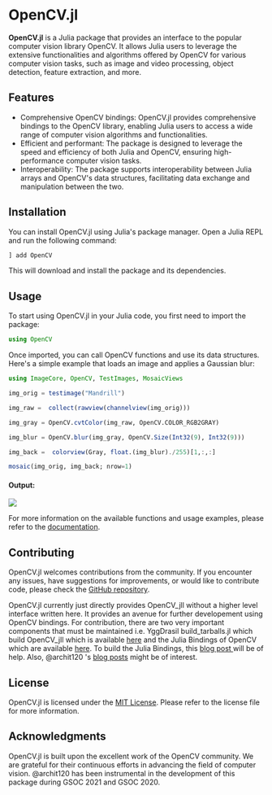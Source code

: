 # OpenCV.jl

**OpenCV.jl** is a Julia package that provides an interface to the popular computer vision library OpenCV. It allows Julia users to leverage the extensive functionalities and algorithms offered by OpenCV for various computer vision tasks, such as image and video processing, object detection, feature extraction, and more.

## Features

- Comprehensive OpenCV bindings: OpenCV.jl provides comprehensive bindings to the OpenCV library, enabling Julia users to access a wide range of computer vision algorithms and functionalities.
- Efficient and performant: The package is designed to leverage the speed and efficiency of both Julia and OpenCV, ensuring high-performance computer vision tasks.
- Interoperability: The package supports interoperability between Julia arrays and OpenCV's data structures, facilitating data exchange and manipulation between the two.

## Installation

You can install OpenCV.jl using Julia's package manager. Open a Julia REPL and run the following command:

```julia
] add OpenCV
```

This will download and install the package and its dependencies.

## Usage

To start using OpenCV.jl in your Julia code, you first need to import the package:

```julia
using OpenCV
```

Once imported, you can call OpenCV functions and use its data structures. Here's a simple example that loads an image and applies a Gaussian blur:

```julia
using ImageCore, OpenCV, TestImages, MosaicViews

img_orig = testimage("Mandrill")

img_raw =  collect(rawview(channelview(img_orig)))

img_gray = OpenCV.cvtColor(img_raw, OpenCV.COLOR_RGB2GRAY)

img_blur = OpenCV.blur(img_gray, OpenCV.Size(Int32(9), Int32(9)))

img_back =  colorview(Gray, float.(img_blur)./255)[1,:,:]

mosaic(img_orig, img_back; nrow=1)
```

#### Output:
![](https://i.imgur.com/YfjUJpn.png)

For more information on the available functions and usage examples, please refer to the [documentation](https://juliaimages.org/OpenCV.jl/latest/).

## Contributing

OpenCV.jl welcomes contributions from the community. If you encounter any issues, have suggestions for improvements, or would like to contribute code, please check the [GitHub repository](https://github.com/JuliaImages/OpenCV.jl).

OpenCV.jl currently just directly provides OpenCV_jll without a higher level interface written here. It provides an avenue for further developement 
using OpenCV bindings. For contribution, there are two very important components that must be maintained i.e. YggDrasil build_tarballs.jl which build OpenCV_jll 
which is available [here](https://github.com/JuliaPackaging/Yggdrasil/tree/master/O/OpenCV) and the Julia Bindings of OpenCV which are available [here](https://github.com/opencv/opencv_contrib/tree/4.x/modules/julia). To build the Julia Bindings, this [blog post ](https://docs.opencv.org/4.x/d8/da4/tutorial_julia.html)will be of help. Also, @archit120 's [blog posts](https://archit.me/blog/) might be of interest.

## License

OpenCV.jl is licensed under the [MIT License](https://github.com/JuliaImages/OpenCV.jl/blob/main/LICENSE). Please refer to the license file for more information.

## Acknowledgments

OpenCV.jl is built upon the excellent work of the OpenCV community. We are grateful for their continuous efforts in advancing the field of computer vision. @archit120 has been instrumental in the development of this package during GSOC 2021 and GSOC 2020.
